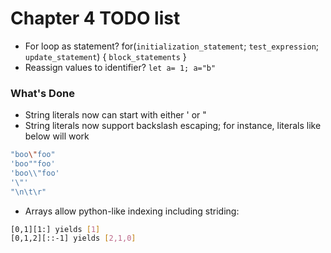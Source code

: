 # Chapter 4 TODO list

- For loop as statement? for(`initialization_statement`; `test_expression`; `update_statement`) { `block_statements` }
- Reassign values to identifier? `let a= 1; a="b"`

### What's Done

- String literals now can start with either ' or "
- String literals now support backslash escaping; for instance, literals like below will work

```bash
"boo\"foo"
'boo""foo'
'boo\\"foo'
'\"'
"\n\t\r"
```

- Arrays allow python-like indexing including striding:

```bash
[0,1][1:] yields [1]
[0,1,2][::-1] yields [2,1,0]
```
